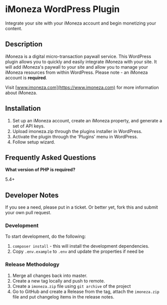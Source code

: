 # iMoneza WordPress Plugin

Integrate your site with your iMoneza account and begin monetizing your content.

## Description

iMoneza is a digital micro-transaction paywall service. This WordPress plugin allows you to quickly and easily integrate
iMoneza with your site. It will add iMoneza's paywall to your site and allow you to manage your iMoneza resources from
within WordPress.  Please note - an iMoneza account is **required**.

Visit [www.imoneza.com](https://www.imoneza.com) for more information about iMoneza.

## Installation

1. Set up an iMoneza account, create an iMoneza property, and generate a set of API keys.
2. Upload imoneza.zip through the plugins installer in WordPress.
3. Activate the plugin through the 'Plugins' menu in WordPress.
4. Follow setup wizard.

## Frequently Asked Questions

**What version of PHP is required?**

5.4+

## Developer Notes

If you see a need, please put in a ticket.  Or better yet, fork this and submit your own pull request.

### Development

To start development, do the following:

1. `composer install` - this will install the development dependencies.
2. Copy `.env.example` to `.env` and update the properties if need be

### Release Methodology

1. Merge all changes back into master.
2. Create a new tag locally and push to remote.
3. Create a `imoneza.zip` file using `git archive` of the project
4. Go to GitHub and create a Release from the tag, attach the `imoneza.zip` file and put changelog items in the release notes.

